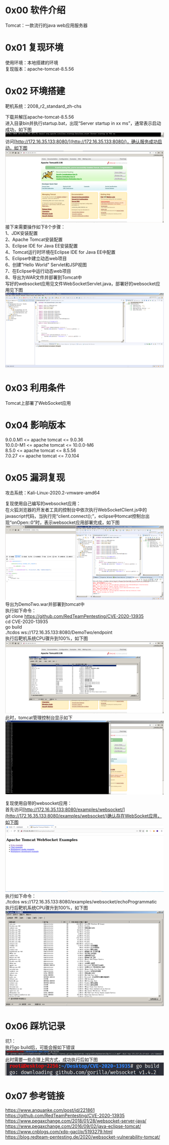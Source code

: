# 0x00 软件介绍
Tomcat：一款流行的java web应用服务器

# 0x01 复现环境
使用环境：本地搭建的环境  
复现版本：apache-tomcat-8.5.56

# 0x02 环境搭建
靶机系统：2008_r2_standard_zh-chs

下载并解压apache-tomcat-8.5.56  
进入目录bin并执行startup.bat，出现“Server startup in xx ms”，通常表示启动成功，如下图  
![image](./a.png)  
访问[http://172.16.35.133:8080/](http://172.16.35.133:8080/)，确认服务成功启动，如下图  
![image](./b.png)  
接下来需要操作如下8个步骤：  
1、JDK安装配置  
2、Apache Tomcat安装配置  
3、Eclipse IDE for Java EE安装配置  
4、Tomcat运行时环境在Eclipse IDE for Java EE中配置  
5、Eclipse中建立动态web项目  
6、创建"Hello World" Servlet和JSP视图  
7、在Eclipse中运行动态web项目  
8、导出为WAR文件并部署到Tomcat中  
写好的websocket应用见文件WebSocketServlet.java，部署好的websocket应用见下图  
![image](./a0.png)

# 0x03 利用条件
Tomcat上部署了WebSocket应用

# 0x04 影响版本
9.0.0.M1 <= apache tomcat <= 9.0.36  
10.0.0-M1 <= apache tomcat <= 10.0.0-M6  
8.5.0 <= apache tomcat <= 8.5.56  
7.0.27 <= apache tomcat <= 7.0.104  

# 0x05 漏洞复现
攻击系统：Kali-Linux-2020.2-vmware-amd64  

复现使用自己编写的websocket应用：  
在火狐浏览器的开发者工具的控制台中依次执行WebSocketClient.js中的javascript代码，当执行完“client.connect();”，eclipse中tomcat控制台出现“onOpen::0”时，表示websocket应用部署完成，如下图  
![image](./a1.png)  
导出为DemoTwo.war并部署到tomcat中  
执行如下命令：  
git clone https://github.com/RedTeamPentesting/CVE-2020-13935  
cd CVE-2020-13935  
go build  
./tcdos ws://172.16.35.133:8080/DemoTwo/endpoint  
执行后靶机系统CPU骤升到100%，如下图  
![image](./a2.png)  
此时，tomcat管理控制台显示如下  
![image](./a3.png)

复现使用自带的websocket应用：  
首先访问[http://172.16.35.133:8080/examples/websocket/](http://172.16.35.133:8080/examples/websocket/)确认存在WebSocket应用，如下图  
![image](./f.png)  
执行如下命令：  
./tcdos ws://172.16.35.133:8080/examples/websocket/echoProgrammatic  
执行后靶机系统CPU骤升到100%，如下图  
![image](./c.png)

# 0x06 踩坑记录
坑1：  
执行go build后，可能会报如下错误  
![image](./d.png)  
此时需要一些合理上网方式，成功执行后如下图  
![image](./e.png)  

# 0x07 参考链接
https://www.anquanke.com/post/id/221861  
https://github.com/RedTeamPentesting/CVE-2020-13935  
https://www.pegaxchange.com/2018/01/28/websocket-server-java/  
https://www.pegaxchange.com/2016/09/02/java-eclipse-tomcat/  
https://www.cnblogs.com/xdp-gacl/p/5193279.html  
https://blog.redteam-pentesting.de/2020/websocket-vulnerability-tomcat/
